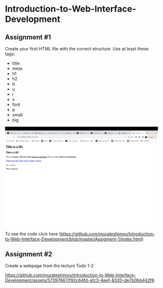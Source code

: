 # Introduction-to-Web-Interface-Development
## Assignment #1
Create your first HTML file with the correct structure. Use at least these tags:

* title
* meta
* h1
* h2
* b
* u
* i
* s
* font
* p
* small
* big

![assigment-1](Assigment-1/img/assigment-1.png?raw=true)

To see the code click here (https://github.com/murateshimov/Introduction-to-Web-Interface-Development/blob/master/Assigment-1/index.html)


## Assignment #2
Create a webpage from the lecture Todo 1-2

https://github.com/murateshimov/Introduction-to-Web-Interface-Development/assets/57397667/f92c64fd-afc3-4eef-8320-de7b0bb442f6


